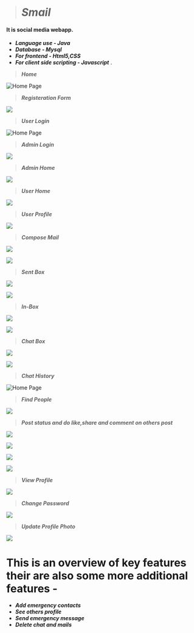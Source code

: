 > # ***Smail***
#### It is social media webapp.  
- ***Language use - Java***
- ***Database - Mysql***
- ***For frontend - Html5,CSS***
- ***For client side scripting - Javascript*** .


> ***Home***


 ![Home Page](https://github.com/rahulgupta1999/Smail/blob/master/output/Screenshot%20(38).png)


> ***Registeration Form***


 ![](https://github.com/rahulgupta1999/Smail/blob/master/output/Capture.PNG)


> ***User Login***


![Home Page](https://github.com/rahulgupta1999/Smail/blob/master/output/Screenshot%20(39).png)


> ***Admin Login***


 ![](https://github.com/rahulgupta1999/Smail/blob/master/output/Capture2.PNG)

> ***Admin Home***


 ![](https://github.com/rahulgupta1999/Smail/blob/master/output/Screenshot%20(63).png)


> ***User Home***


 ![](https://github.com/rahulgupta1999/Smail/blob/master/output/Screenshot%20(40).png)


> ***User Profile***


![](https://github.com/rahulgupta1999/Smail/blob/master/output/Screenshot%20(59).png)


> ***Compose Mail***


 ![](https://github.com/rahulgupta1999/Smail/blob/master/output/Screenshot%20(42).png)
 
 
 ![](https://github.com/rahulgupta1999/Smail/blob/master/output/Screenshot%20(43).png)


> ***Sent Box***


 ![](https://github.com/rahulgupta1999/Smail/blob/master/output/Screenshot%20(44).png)


![](https://github.com/rahulgupta1999/Smail/blob/master/output/Screenshot%20(45).png)
 
 
> ***In-Box***


![](https://github.com/rahulgupta1999/Smail/blob/master/output/Screenshot%20(56).png)



 ![](https://github.com/rahulgupta1999/Smail/blob/master/output/Screenshot%20(45).png)


> ***Chat Box***


 ![](https://github.com/rahulgupta1999/Smail/blob/master/output/Screenshot%20(47).png)


 ![](https://github.com/rahulgupta1999/Smail/blob/master/output/Screenshot%20(57).png)


> ***Chat History***


 ![Home Page](https://github.com/rahulgupta1999/Smail/blob/master/output/Screenshot%20(58).png)


> ***Find People***


 ![](https://github.com/rahulgupta1999/Smail/blob/master/output/Screenshot%20(50).png)


> ***Post status and do like,share and comment on others post***


![](https://github.com/rahulgupta1999/Smail/blob/master/output/Screenshot%20(41).png)


![](https://github.com/rahulgupta1999/Smail/blob/master/output/Screenshot%20(53).png)


![](https://github.com/rahulgupta1999/Smail/blob/master/output/Screenshot%20(54).png)


![](https://github.com/rahulgupta1999/Smail/blob/master/output/Screenshot%20(62).png)


> ***View Profile***


![](https://github.com/rahulgupta1999/Smail/blob/master/output/Screenshot%20(59).png)



> ***Change Password***


 ![](https://github.com/rahulgupta1999/Smail/blob/master/output/Screenshot%20(60).png)



> ***Update Profile Photo***


![](https://github.com/rahulgupta1999/Smail/blob/master/output/Screenshot%20(61).png)



# This is an overview of key features their are also some more additional features -
- ***Add emergency contacts*** 
- ***See others profile*** 
- ***Send emergency message*** 
- ***Delete chat and mails*** 
